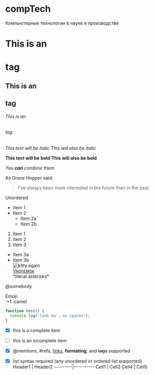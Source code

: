 # compTech
Компьютерные технологии в науке и производстве
# This is an <h1> tag  
## This is an <h2> tag  
###### This is an <h6> tag  
  
*This text will be italic*
_This will also be italic_

**This text will be bold**
__This will also be bold__

*You **can** combine them*  

As Grace Hopper said:  

> I've always been more interested
> in the future than in the past.  

Unordered
* Item 1
* Item 2
  * Item 2a
  * Item 2b  
  
1. Item 1
2. Item 2
3. Item 3
  * Item 3a
  * Item 3b  
![kitty again](https://i.pinimg.com/236x/4a/59/17/4a59172fc6d31c10bca6474c81eb34dc.jpg)  
[Vkontakte](vk.com)  
\*literal asterisks\*  

@somebody  

Emoji:  
:+1 :camel  

```javascript
function test() {
  console.log("look ma', no spaces");
}
```  
- [x] this is a complete item  
- [ ] this is an incomplete item  
- [x] @mentions, #refs, [links](), **formating**, and <del>tags</del> supported  
- [x] list syntax required (any unordered or ordered list supported)  
Header1  |   Header2
---------|----------
Cell1    |   Cell2
Cell4    |   Cell5  

